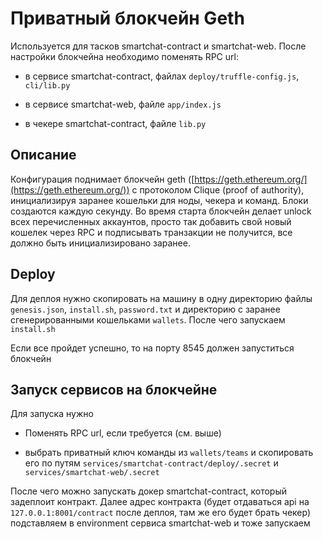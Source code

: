 # Приватный блокчейн Geth

Используется для тасков smartchat-contract и smartchat-web. После настройки блокчейна необходимо поменять RPC url:

* в сервисе smartchat-contract, файлах `deploy/truffle-config.js`, `cli/lib.py`

* в сервисе smartchat-web, файле `app/index.js`

* в чекере smartchat-contract, файле `lib.py`

## Описание

Конфигурация поднимает блокчейн geth ([https://geth.ethereum.org/](https://geth.ethereum.org/)) с протоколом Clique (proof of authority), инициализируя заранее кошельки для ноды, чекера и команд. Блоки создаются каждую секунду. Во время старта блокчейн делает unlock всех перечисленных аккаунтов, просто так добавить свой новый кошелек через RPC и подписывать транзакции не получится, все должно быть инициализировано заранее.

## Deploy

Для деплоя нужно скопировать на машину в одну директорию файлы `genesis.json`, `install.sh`, `password.txt` и директорию с заранее сгенерированными кошельками `wallets`. После чего запускаем `install.sh`

Если все пройдет успешно, то на порту 8545 должен запуститься блокчейн

## Запуск сервисов на блокчейне

Для запуска нужно

* Поменять RPC url, если требуется (см. выше)

* выбрать приватный ключ команды из `wallets/teams` и скопировать его по путям `services/smartchat-contract/deploy/.secret` и `services/smartchat-web/.secret`

После чего можно запускать докер smartchat-contract, который задеплоит контракт. Далее адрес контракта (будет отдаваться api на `127.0.0.1:8001/contract` после деплоя, там же его будет брать чекер) подставляем в environment сервиса smartchat-web и тоже запускаем
